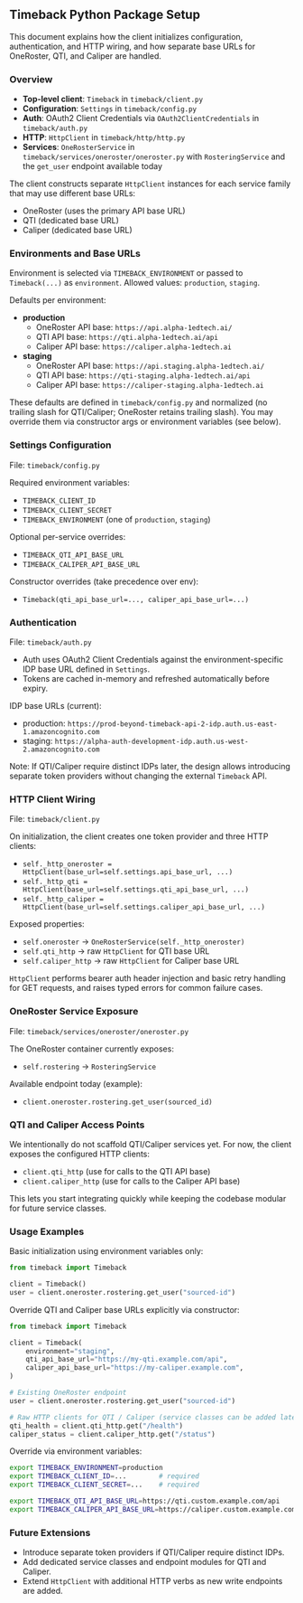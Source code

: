 ## Timeback Python Package Setup

This document explains how the client initializes configuration, authentication, and HTTP wiring, and how separate base URLs for OneRoster, QTI, and Caliper are handled.

### Overview

- **Top-level client**: `Timeback` in `timeback/client.py`
- **Configuration**: `Settings` in `timeback/config.py`
- **Auth**: OAuth2 Client Credentials via `OAuth2ClientCredentials` in `timeback/auth.py`
- **HTTP**: `HttpClient` in `timeback/http/http.py`
- **Services**: `OneRosterService` in `timeback/services/oneroster/oneroster.py` with `RosteringService` and the `get_user` endpoint available today

The client constructs separate `HttpClient` instances for each service family that may use different base URLs:
- OneRoster (uses the primary API base URL)
- QTI (dedicated base URL)
- Caliper (dedicated base URL)

### Environments and Base URLs

Environment is selected via `TIMEBACK_ENVIRONMENT` or passed to `Timeback(...)` as `environment`. Allowed values: `production`, `staging`.

Defaults per environment:
- **production**
  - OneRoster API base: `https://api.alpha-1edtech.ai/`
  - QTI API base: `https://qti.alpha-1edtech.ai/api`
  - Caliper API base: `https://caliper.alpha-1edtech.ai`
- **staging**
  - OneRoster API base: `https://api.staging.alpha-1edtech.ai/`
  - QTI API base: `https://qti-staging.alpha-1edtech.ai/api`
  - Caliper API base: `https://caliper-staging.alpha-1edtech.ai`

These defaults are defined in `timeback/config.py` and normalized (no trailing slash for QTI/Caliper; OneRoster retains trailing slash). You may override them via constructor args or environment variables (see below).

### Settings Configuration

File: `timeback/config.py`

Required environment variables:
- `TIMEBACK_CLIENT_ID`
- `TIMEBACK_CLIENT_SECRET`
- `TIMEBACK_ENVIRONMENT` (one of `production`, `staging`)

Optional per-service overrides:
- `TIMEBACK_QTI_API_BASE_URL`
- `TIMEBACK_CALIPER_API_BASE_URL`

Constructor overrides (take precedence over env):
- `Timeback(qti_api_base_url=..., caliper_api_base_url=...)`

### Authentication

File: `timeback/auth.py`

- Auth uses OAuth2 Client Credentials against the environment-specific IDP base URL defined in `Settings`.
- Tokens are cached in-memory and refreshed automatically before expiry.

IDP base URLs (current):
- production: `https://prod-beyond-timeback-api-2-idp.auth.us-east-1.amazoncognito.com`
- staging: `https://alpha-auth-development-idp.auth.us-west-2.amazoncognito.com`

Note: If QTI/Caliper require distinct IDPs later, the design allows introducing separate token providers without changing the external `Timeback` API.

### HTTP Client Wiring

File: `timeback/client.py`

On initialization, the client creates one token provider and three HTTP clients:
- `self._http_oneroster = HttpClient(base_url=self.settings.api_base_url, ...)`
- `self._http_qti = HttpClient(base_url=self.settings.qti_api_base_url, ...)`
- `self._http_caliper = HttpClient(base_url=self.settings.caliper_api_base_url, ...)`

Exposed properties:
- `self.oneroster` → `OneRosterService(self._http_oneroster)`
- `self.qti_http` → raw `HttpClient` for QTI base URL
- `self.caliper_http` → raw `HttpClient` for Caliper base URL

`HttpClient` performs bearer auth header injection and basic retry handling for GET requests, and raises typed errors for common failure cases.

### OneRoster Service Exposure

File: `timeback/services/oneroster/oneroster.py`

The OneRoster container currently exposes:
- `self.rostering` → `RosteringService`

Available endpoint today (example):
- `client.oneroster.rostering.get_user(sourced_id)`

### QTI and Caliper Access Points

We intentionally do not scaffold QTI/Caliper services yet. For now, the client exposes the configured HTTP clients:
- `client.qti_http` (use for calls to the QTI API base)
- `client.caliper_http` (use for calls to the Caliper API base)

This lets you start integrating quickly while keeping the codebase modular for future service classes.

### Usage Examples

Basic initialization using environment variables only:

```python
from timeback import Timeback

client = Timeback()
user = client.oneroster.rostering.get_user("sourced-id")
```

Override QTI and Caliper base URLs explicitly via constructor:

```python
from timeback import Timeback

client = Timeback(
    environment="staging",
    qti_api_base_url="https://my-qti.example.com/api",
    caliper_api_base_url="https://my-caliper.example.com",
)

# Existing OneRoster endpoint
user = client.oneroster.rostering.get_user("sourced-id")

# Raw HTTP clients for QTI / Caliper (service classes can be added later)
qti_health = client.qti_http.get("/health")
caliper_status = client.caliper_http.get("/status")
```

Override via environment variables:

```bash
export TIMEBACK_ENVIRONMENT=production
export TIMEBACK_CLIENT_ID=...        # required
export TIMEBACK_CLIENT_SECRET=...    # required

export TIMEBACK_QTI_API_BASE_URL=https://qti.custom.example.com/api
export TIMEBACK_CALIPER_API_BASE_URL=https://caliper.custom.example.com
```

### Future Extensions

- Introduce separate token providers if QTI/Caliper require distinct IDPs.
- Add dedicated service classes and endpoint modules for QTI and Caliper.
- Extend `HttpClient` with additional HTTP verbs as new write endpoints are added.



